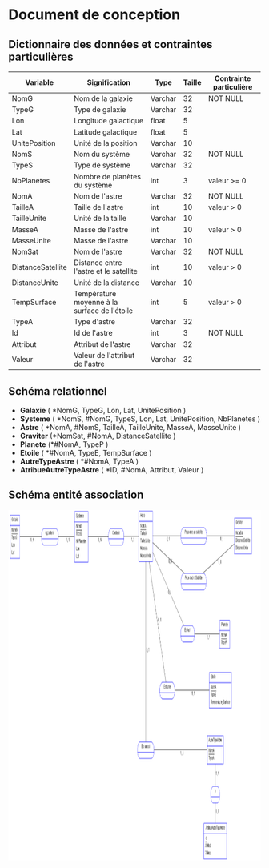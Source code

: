 # Document de conception

## Dictionnaire des données et contraintes particulières

| **Variable**      | **Signification**                            | **Type** | **Taille** | **Contrainte particulière** |
| ----------------- | -------------------------------------------- | -------- | ---------- | --------------------------- |
| NomG              | Nom de la galaxie                            | Varchar  | 32         | NOT NULL                    |
| TypeG             | Type de galaxie                              | Varchar  | 32         |                             |
| Lon               | Longitude galactique                         | float    | 5          |                             |
| Lat               | Latitude galactique                          | float    | 5          |                             |
| UnitePosition     | Unité de la position                         | Varchar  | 10         |                             |
| NomS              | Nom du système                               | Varchar  | 32         | NOT NULL                    |
| TypeS             | Type de système                              | Varchar  | 32         |                             |
| NbPlanetes        | Nombre de planètes du système                | int      | 3          | valeur >= 0                 |
| NomA              | Nom de l'astre                               | Varchar  | 32         | NOT NULL                    |
| TailleA           | Taille de l'astre                            | int      | 10         | valeur > 0                  |
| TailleUnite       | Unité de la taille                           | Varchar  | 10         |                             |
| MasseA            | Masse de l'astre                             | int      | 10         | valeur > 0                  |
| MasseUnite        | Masse de l'astre                             | Varchar  | 10         |                             |
| NomSat            | Nom de l'astre                               | Varchar  | 32         | NOT NULL                    |
| DistanceSatellite | Distance entre l'astre et le satellite       | int      | 10         | valeur > 0                  |
| DistanceUnite     | Unité de la distance                         | Varchar  | 10         |                             |
| TempSurface       | Température moyenne à la surface de l'étoile | int      | 5          | valeur > 0                  |
| TypeA             | Type d'astre                                 | Varchar  | 32         |                             |
| Id                | Id de l'astre                                | int      | 3          | NOT NULL                    |
| Attribut          | Attribut de l'astre                          | Varchar  | 32         |                             |
| Valeur            | Valeur de l'attribut de l'astre              | Varchar  | 32         |                             |

## Schéma relationnel

- **Galaxie** ( *NomG, TypeG, Lon, Lat, UnitePosition )
- **Systeme** ( *NomS, #NomG, TypeS, Lon, Lat, UnitePosition, NbPlanetes )
- **Astre** ( *NomA, #NomS, TailleA, TailleUnite, MasseA, MasseUnite )
- **Graviter** (*NomSat, #NomA, DistanceSatellite )
- **Planete** (*#NomA, TypeP )
- **Etoile** ( *#NomA, TypeE, TempSurface )
- **AutreTypeAstre** ( *#NomA, TypeA )
- **AtribueAutreTypeAstre** ( *ID, #NomA, Attribut, Valeur )

## Schéma entité association

<img align="center" width="800" height="700" src="resources\images\CDC\bdd.png">
